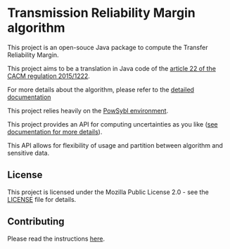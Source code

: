 # Transmission Reliability Margin algorithm

This project is an open-souce Java package to compute the Transfer Reliability Margin.

This project aims to be a translation in Java code of the [article 22 of the CACM regulation 2015/1222](https://eur-lex.europa.eu/legal-content/EN/TXT/?uri=CELEX:32015R1222#d1e2148-24-1).

For more details about the algorithm, please refer to the [detailed documentation](doc/algorithm.md)

This project relies heavily on the [PowSybl environment](https://www.powsybl.org/index.html).

This project provides an API for computing uncertainties as you like ([see documentation for more details](doc/algorithm.md#pipeline-example)).

This API allows for flexibility of usage and partition between algorithm and sensitive data. 

## License

This project is licensed under the Mozilla Public License 2.0 - see the [LICENSE](LICENSE) file for details.

## Contributing

Please read the instructions [here](CONTRIBUTING.md).

